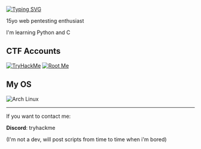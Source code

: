[![Typing SVG](https://readme-typing-svg.herokuapp.com?font=courier+new&color=A2D9FF&lines=Hello!+My+name+is+Maxence)](https://git.io/typing-svg)

15yo web pentesting enthusiast

I'm learning Python and C

## CTF Accounts
[![TryHackMe](https://img.shields.io/badge/TryHackMe-212C42?style=for-the-badge&logo=tryhackme&logoColor=white)](https://tryhackme.com/p/wakm)
[![Root Me](https://img.shields.io/badge/Root%20Me-3E7BFF?style=for-the-badge&logo=root-me)](https://www.root-me.org/Max-925720)

## My OS
![Arch Linux](https://img.shields.io/badge/Arch_Linux-1793D1?style=for-the-badge&logo=arch-linux&logoColor=white)


---
If you want to contact me:

**Discord**: tryhackme

(I'm not a dev, will post scripts from time to time when i'm bored)
